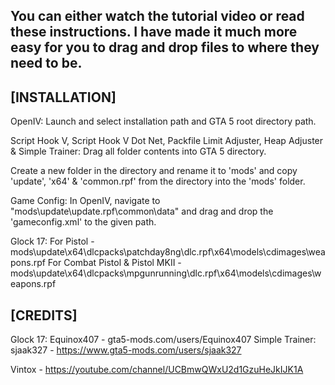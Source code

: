 You can either watch the tutorial video or read these instructions. I have made it much more easy for you to drag and drop files to where they need to be.
----------------------------------------------------------------------------------------------------------------------------------------------------------------------------------------------------


[INSTALLATION]
---------------------
OpenIV:
Launch and select installation path and GTA 5 root directory path.

Script Hook V, Script Hook V Dot Net, Packfile Limit Adjuster, Heap Adjuster & Simple Trainer:
Drag all folder contents into GTA 5 directory.

Create a new folder in the directory and rename it to 'mods' and copy 'update', 'x64' & 'common.rpf' from the directory  into the 'mods' folder.

Game Config:
In OpenIV, navigate to "mods\update\update.rpf\common\data" and drag and drop the 'gameconfig.xml' to the given path.

Glock 17:
For Pistol - mods\update\x64\dlcpacks\patchday8ng\dlc.rpf\x64\models\cdimages\weapons.rpf
For Combat Pistol & Pistol MKII - mods\update\x64\dlcpacks\mpgunrunning\dlc.rpf\x64\models\cdimages\weapons.rpf


[CREDITS]
--------------
Glock 17: Equinox407 - gta5-mods.com/users/Equinox407
Simple Trainer: sjaak327 - https://www.gta5-mods.com/users/sjaak327

Vintox - https://youtube.com/channel/UCBmwQWxU2d1GzuHeJkIJK1A

